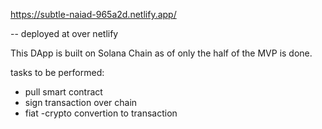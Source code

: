 https://subtle-naiad-965a2d.netlify.app/

-- deployed at over netlify


This DApp is built on Solana Chain as of only the half of the MVP is done.

tasks to be performed:
- pull smart contract
- sign transaction over chain
- fiat -crypto convertion to transaction
